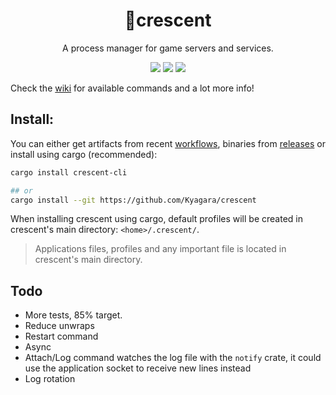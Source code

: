 <div align="center">
	<h1>🌙crescent</h1>
	<p>A process manager for game servers and services.</p>
	<p>
		<a href="https://crates.io/crates/crescent-cli"><img src="https://img.shields.io/crates/v/crescent-cli?style=flat-square"/></a>
		<a href="https://github.com/Kyagara/crescent/actions?query=workflow"><img src="https://img.shields.io/github/actions/workflow/status/Kyagara/crescent/ci.yaml?label=CI&style=flat-square"/></a>
		<a href="https://codecov.io/gh/Kyagara/crescent"><img src="https://img.shields.io/codecov/c/github/Kyagara/crescent?style=flat-square"/></a>
	</p>
</div>

Check the [wiki](https://github.com/Kyagara/crescent/wiki) for available commands and a lot more info!

## Install:

You can either get artifacts from recent [workflows](https://github.com/Kyagara/crescent/actions), binaries from [releases](https://github.com/Kyagara/crescent/releases) or install using cargo (recommended):

```bash
cargo install crescent-cli

## or
cargo install --git https://github.com/Kyagara/crescent
```

When installing crescent using cargo, default profiles will be created in crescent's main directory: `<home>/.crescent/`.

> Applications files, profiles and any important file is located in crescent's main directory.

## Todo

- More tests, 85% target.
- Reduce unwraps
- Restart command
- Async
- Attach/Log command watches the log file with the `notify` crate, it could use the application socket to receive new lines instead
- Log rotation
